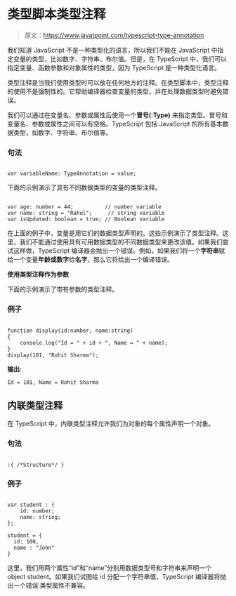 # 类型脚本类型注释

> 原文：<https://www.javatpoint.com/typescript-type-annotation>

我们知道 JavaScript 不是一种类型化的语言，所以我们不能在 JavaScript 中指定变量的类型，比如数字、字符串、布尔值。但是，在 TypeScript 中，我们可以指定变量、函数参数和对象属性的类型，因为 TypeScript 是一种类型化语言。

类型注释是当我们使用类型时可以放在任何地方的注释。在类型脚本中，类型注释的使用不是强制性的。它帮助编译器检查变量的类型，并在处理数据类型时避免错误。

我们可以通过在变量名、参数或属性后使用一个**冒号(:Type)** 来指定类型。冒号和变量名、参数或属性之间可以有空格。TypeScript 包括 JavaScript 的所有基本数据类型，如数字、字符串、布尔值等。

### 句法

```

var variableName: TypeAnnotation = value;

```

下面的示例演示了具有不同数据类型的变量的类型注释。

```

var age: number = 44;          // number variable
var name: string = "Rahul";     // string variable
var isUpdated: boolean = true; // Boolean variable 

```

在上面的例子中，变量是用它们的数据类型声明的。这些示例演示了类型注释。这里，我们不能通过使用具有可用数据类型的不同数据类型来更改该值。如果我们尝试这样做，TypeScript 编译器会抛出一个错误。例如，如果我们将一个**字符串**赋给一个变量**年龄或数字**给**名字**，那么它将给出一个编译错误。

**使用类型注释作为参数**

下面的示例演示了带有参数的类型注释。

### 例子

```

function display(id:number, name:string)
{
    console.log("Id = " + id + ", Name = " + name);
}
display(101, "Rohit Sharma");

```

**输出:**

```
Id = 101, Name = Rohit Sharma

```

## 内联类型注释

在 TypeScript 中，内联类型注释允许我们为对象的每个属性声明一个对象。

### 句法

```

:{ /*Structure*/ }

```

### 例子

```

var student : { 
    id: number; 
    name: string; 
}; 

student = { 
  id: 100, 
  name : "John"
}

```

这里，我们用两个属性“id”和“name”分别用数据类型号和字符串来声明一个 object student。如果我们试图给 id 分配一个字符串值，TypeScript 编译器将抛出一个错误:类型属性不兼容。